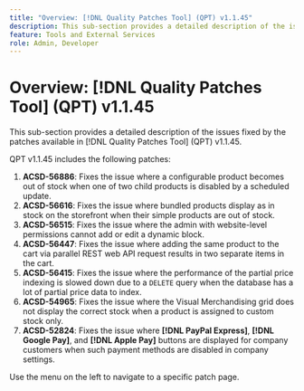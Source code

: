 ```yaml
---
title: "Overview: [!DNL Quality Patches Tool] (QPT) v1.1.45"
description: This sub-section provides a detailed description of the issues fixed by the patches available in [!DNL Quality Patches Tool] (QPT) v1.1.45.
feature: Tools and External Services
role: Admin, Developer
---
```

# Overview: [!DNL Quality Patches Tool] (QPT) v1.1.45

This sub-section provides a detailed description of the issues fixed by the patches available in [!DNL Quality Patches Tool] (QPT) v1.1.45.

QPT v1.1.45 includes the following patches:

1. **ACSD-56886**: Fixes the issue where a configurable product becomes out of stock when one of two child products is disabled by a scheduled update.
1. **ACSD-56616**: Fixes the issue where bundled products display as in stock on the storefront when their simple products are out of stock.
1. **ACSD-56515**: Fixes the issue where the admin with website-level permissions cannot add or edit a dynamic block.
1. **ACSD-56447**: Fixes the issue where adding the same product to the cart via parallel REST web API request results in two separate items in the cart.
1. **ACSD-56415**: Fixes the issue where the performance of the partial price indexing is slowed down due to a `DELETE` query when the database has a lot of partial price data to index.
1. **ACSD-54965**: Fixes the issue where the Visual Merchandising grid does not display the correct stock when a product is assigned to custom stock only.
1. **ACSD-52824**: Fixes the issue where **[!DNL PayPal Express]**, **[!DNL Google Pay]**, and **[!DNL Apple Pay]** buttons are displayed for company customers when such payment methods are disabled in company settings.

Use the menu on the left to navigate to a specific patch page.
